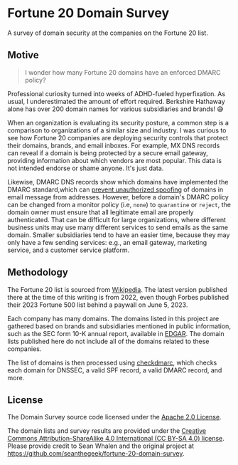 # Fortune 20 Domain Survey

A survey of domain security at the companies on the Fortune 20 list.

## Motive

> I wonder how many Fortune 20 domains have an enforced DMARC policy?

Professional curiosity turned into weeks of ADHD-fueled hyperfixation. As usual, I underestimated the amount of effort required. Berkshire Hathaway alone has over 200 domain names for various subsidiaries and brands! 😅

When an organization is evaluating its security posture, a common step is a comparison to organizations of a similar size and industry. I was curious to see how Fortune 20 companies are deploying security controls that protect their domains, brands, and email inboxes. For example, MX DNS records can reveal if a domain is being protected by a secure email gateway, providing information about which vendors are most popular. This data is not intended endorse or shame anyone. It's just data.

 Likewise, DMARC DNS records show which domains have implemented the DMARC standard,which can [prevent unauthorized spoofing][DMARC] of domains in email message from addresses. However, before a domain's DMARC policy can be changed from a monitor policy (i.e, `none`) to `quarantine` or `reject`, the domain owner must ensure that all legitimate email are properly authenticated. That can be difficult for large organizations, where different business units may use many different services to send emails as the same domain. Smaller subsidiaries tend to have an easier time, because they may only have a few sending services: e.g., an email gateway, marketing service, and a customer service platform.

## Methodology

The Fortune 20 list is sourced from [Wikipedia][wikipedia]. The latest version published there at the time of this writing is from 2022, even though Forbes published their 2023 Fortune 500 list behind a paywall on June 5, 2023.

Each company has many domains. The domains listed in this project are gathered based on brands and subsidiaries mentioned in public information, such as the SEC form 10-K annual report, available in [EDGAR][EDGAR]. The domain lists published here do not include all of the domains related to these companies.

The list of domains is then processed using [checkdmarc][checkdmarc], which checks each domain for DNSSEC, a valid SPF record, a valid DMARC record, and more.

## License

The Domain Survey source code licensed under the [Apache 2.0 License][LICENSE].

The domain lists and survey results are provided under the
[Creative Commons Attribution-ShareAlike 4.0 International (CC BY-SA 4.0) license][cc]. Please provide credit to Sean Whalen and the original project at https://github.com/seanthegeek/fortune-20-domain-survey.

[DMARC]: https://seanthegeek.net/459/demystifying-dmarc/
[wikipedia]: https://en.wikipedia.org/wiki/List_of_largest_companies_in_the_United_States_by_revenue
[EDGAR]: https://www.sec.gov/edgar/searchedgar/companysearch
[checkdmarc]: https://domainaware.github.io/checkdmarc/
[LICENSE]: https://github.com/seanthegeek/fortune-20-dmarc-survey/blob/main/LICENSE
[cc]: https://creativecommons.org/licenses/by-sa/4.0/
